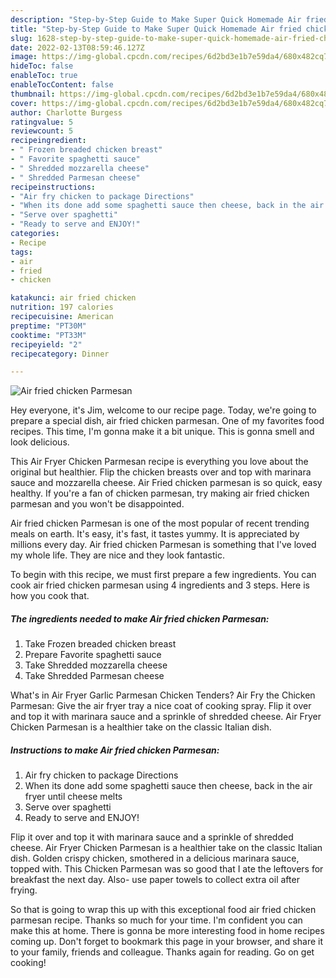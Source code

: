 ```yaml
---
description: "Step-by-Step Guide to Make Super Quick Homemade Air fried chicken Parmesan"
title: "Step-by-Step Guide to Make Super Quick Homemade Air fried chicken Parmesan"
slug: 1628-step-by-step-guide-to-make-super-quick-homemade-air-fried-chicken-parmesan
date: 2022-02-13T08:59:46.127Z
image: https://img-global.cpcdn.com/recipes/6d2bd3e1b7e59da4/680x482cq70/air-fried-chicken-parmesan-recipe-main-photo.jpg
hideToc: false
enableToc: true
enableTocContent: false
thumbnail: https://img-global.cpcdn.com/recipes/6d2bd3e1b7e59da4/680x482cq70/air-fried-chicken-parmesan-recipe-main-photo.jpg
cover: https://img-global.cpcdn.com/recipes/6d2bd3e1b7e59da4/680x482cq70/air-fried-chicken-parmesan-recipe-main-photo.jpg
author: Charlotte Burgess
ratingvalue: 5
reviewcount: 5
recipeingredient:
- " Frozen breaded chicken breast"
- " Favorite spaghetti sauce"
- " Shredded mozzarella cheese"
- " Shredded Parmesan cheese"
recipeinstructions:
- "Air fry chicken to package Directions"
- "When its done add some spaghetti sauce then cheese, back in the air fryer until cheese melts"
- "Serve over spaghetti"
- "Ready to serve and ENJOY!"
categories:
- Recipe
tags:
- air
- fried
- chicken

katakunci: air fried chicken 
nutrition: 197 calories
recipecuisine: American
preptime: "PT30M"
cooktime: "PT33M"
recipeyield: "2"
recipecategory: Dinner

---
```



![Air fried chicken Parmesan](https://img-global.cpcdn.com/recipes/6d2bd3e1b7e59da4/680x482cq70/air-fried-chicken-parmesan-recipe-main-photo.jpg)

Hey everyone, it's Jim, welcome to our recipe page. Today, we're going to prepare a special dish, air fried chicken parmesan. One of my favorites food recipes. This time, I'm gonna make it a bit unique. This is gonna smell and look delicious.

This Air Fryer Chicken Parmesan recipe is everything you love about the original but healthier. Flip the chicken breasts over and top with marinara sauce and mozzarella cheese. Air Fried chicken parmesan is so quick, easy healthy. If you&#39;re a fan of chicken parmesan, try making air fried chicken parmesan and you won&#39;t be disappointed.

Air fried chicken Parmesan is one of the most popular of recent trending meals on earth. It's easy, it's fast, it tastes yummy. It is appreciated by millions every day. Air fried chicken Parmesan is something that I've loved my whole life. They are nice and they look fantastic.


To begin with this recipe, we must first prepare a few ingredients. You can cook air fried chicken parmesan using 4 ingredients and 3 steps. Here is how you cook that.

<!--inarticleads1-->

##### The ingredients needed to make Air fried chicken Parmesan:

1. Take  Frozen breaded chicken breast
1. Prepare  Favorite spaghetti sauce
1. Take  Shredded mozzarella cheese
1. Take  Shredded Parmesan cheese


What&#39;s in Air Fryer Garlic Parmesan Chicken Tenders? Air Fry the Chicken Parmesan: Give the air fryer tray a nice coat of cooking spray. Flip it over and top it with marinara sauce and a sprinkle of shredded cheese. Air Fryer Chicken Parmesan is a healthier take on the classic Italian dish. 

<!--inarticleads2-->

##### Instructions to make Air fried chicken Parmesan:

1. Air fry chicken to package Directions
1. When its done add some spaghetti sauce then cheese, back in the air fryer until cheese melts
1. Serve over spaghetti
1. Ready to serve and ENJOY!

Flip it over and top it with marinara sauce and a sprinkle of shredded cheese. Air Fryer Chicken Parmesan is a healthier take on the classic Italian dish. Golden crispy chicken, smothered in a delicious marinara sauce, topped with. This Chicken Parmesan was so good that I ate the leftovers for breakfast the next day. Also- use paper towels to collect extra oil after frying. 

So that is going to wrap this up with this exceptional food air fried chicken parmesan recipe. Thanks so much for your time. I'm confident you can make this at home. There is gonna be more interesting food in home recipes coming up. Don't forget to bookmark this page in your browser, and share it to your family, friends and colleague. Thanks again for reading. Go on get cooking!
